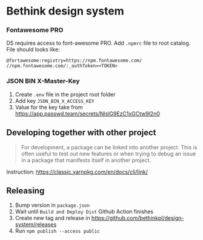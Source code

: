 # Bethink design system

### Fontawesome PRO

DS requires access to font-awesome PRO. Add `.npmrc` file to root catalog. File should looks like:

```
@fortawesome:registry=https://npm.fontawesome.com/
//npm.fontawesome.com/:_authToken=<TOKEN>
```

### JSON BIN X-Master-Key
1. Create `.env` file in the project root folder
2. Add key `JSON_BIN_X_ACCESS_KEY`
3. Value for the key take from https://app.passwd.team/secrets/NlslG9EzC1xGCtw9l2n0

## Developing together with other project
> For development, a package can be linked into another project. This is often useful to test out new features or when trying to debug an issue in a package that manifests itself in another project.

Instruction: https://classic.yarnpkg.com/en/docs/cli/link/

## Releasing
1. Bump version in `package.json`
2. Wait until `Build and Deploy Dist` Github Action finishes
3. Create new tag and release in https://github.com/bethinkpl/design-system/releases
4. Run `npm publish --access public`
